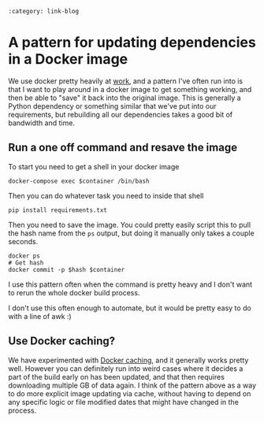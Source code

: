 ```{post} Feb 01, 2025
:category: link-blog
```

# A pattern for updating dependencies in a Docker image

We use docker pretty heavily at [work](https://about.readthedocs.com/),
and a pattern I've often run into is that I want to play around in a
docker image to get something working, and then be able to "save" it
back into the original image. This is generally a Python dependency or
something similar that we've put into our requirements, but rebuilding
all our dependencies takes a good bit of bandwidth and time.

## Run a one off command and resave the image

To start you need to get a shell in your docker image

    docker-compose exec $container /bin/bash 

Then you can do whatever task you need to inside that shell

    pip install requirements.txt

Then you need to save the image. You could pretty easily script this to
pull the hash name from the `ps` output, but doing it manually only
takes a couple seconds.

    docker ps
    # Get hash
    docker commit -p $hash $container

I use this pattern often when the command is pretty heavy and I don't
want to rerun the whole docker build process.

I don't use this often enough to automate, but it would be pretty easy
to do with a line of awk :)

## Use Docker caching?

We have experimented with [Docker
caching](https://docs.docker.com/build/cache/), and it generally works
pretty well. However you can definitely run into weird cases where it
decides a part of the build early on has been updated, and that then
requires downloading multiple GB of data again. I think of the pattern
above as a way to do more explicit image updating via cache, without
having to depend on any specific logic or file modified dates that might
have changed in the process.
